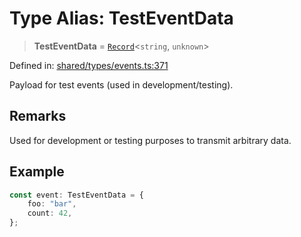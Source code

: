 # Type Alias: TestEventData

> **TestEventData** = [`Record`](https://www.typescriptlang.org/docs/handbook/utility-types.html#recordkeys-type)\<`string`, `unknown`\>

Defined in: [shared/types/events.ts:371](https://github.com/Nick2bad4u/Uptime-Watcher/blob/main/shared/types/events.ts#L371)

Payload for test events (used in development/testing).

## Remarks

Used for development or testing purposes to transmit arbitrary data.

## Example

```typescript
const event: TestEventData = {
    foo: "bar",
    count: 42,
};
```

